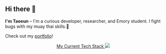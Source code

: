 ## Hi there 👋

**I'm Taeeun** – I'm a curious developer, researcher, and Emory student. I fight bugs with my muay thai skills.:punch:

Check out my [portfolio](https://taeeunkim.vercel.app/)!

<p align="center">
  <a href="https://skillicons.dev">
    My Current Tech Stack
    <img src="https://skillicons.dev/icons?i=js,ts,html,css,tailwind,nodejs,nextjs,react,py,pytorch,postgres,django,docker,figma" />
  </a>
</p>


<!--
**esunn0412/esunn0412** is a ✨ _special_ ✨ repository because its `README.md` (this file) appears on your GitHub profile.

Here are some ideas to get you started:

- 🔭 I’m currently working on ...
- 🌱 I’m currently learning ...
- 👯 I’m looking to collaborate on ...
- 🤔 I’m looking for help with ...
- 💬 Ask me about ...
- 📫 How to reach me: ...
- 😄 Pronouns: ...
- ⚡ Fun fact: ...
-->
